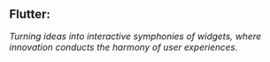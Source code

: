 **<h2>Flutter:</h2>** *<p style="font-size:16px;">Turning ideas into interactive symphonies of widgets, where innovation conducts the harmony of user experiences.</p>*



